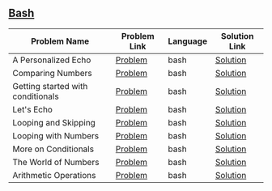 ## [Bash](https://www.hackerrank.com/domains/shell/bash)

|Problem Name|Problem Link|Language|Solution Link|
---|---|---|---
|A Personalized Echo|[Problem](https://www.hackerrank.com/challenges/bash-tutorials---a-personalized-echo/problem)|bash|[Solution](./bash-tutorials---a-personalized-echo.sh)|
|Comparing Numbers|[Problem](https://www.hackerrank.com/challenges/bash-tutorials---comparing-numbers/problem)|bash|[Solution](./bash-tutorials---comparing-numbers.sh)|
|Getting started with conditionals|[Problem](https://www.hackerrank.com/challenges/bash-tutorials---getting-started-with-conditionals/problem)|bash|[Solution](./bash-tutorials---getting-started-with-conditionals.sh)|
|Let's Echo|[Problem](https://www.hackerrank.com/challenges/bash-tutorials-lets-echo/problem)|bash|[Solution](./bash-tutorials-lets-echo.sh)|
|Looping and Skipping|[Problem](https://www.hackerrank.com/challenges/bash-tutorials---looping-and-skipping/problem)|bash|[Solution](./bash-tutorials---looping-and-skipping.sh)|
|Looping with Numbers|[Problem](https://www.hackerrank.com/challenges/bash-tutorials---looping-with-numbers/problem)|bash|[Solution](./bash-tutorials---looping-with-numbers.sh)|
|More on Conditionals|[Problem](https://www.hackerrank.com/challenges/bash-tutorials---more-on-conditionals/problem)|bash|[Solution](./bash-tutorials---more-on-conditionals.sh)|
|The World of Numbers|[Problem](https://www.hackerrank.com/challenges/bash-tutorials---the-world-of-numbers/problem)|bash|[Solution](./bash-tutorials---the-world-of-numbers.sh)|
|Arithmetic Operations|[Problem](https://www.hackerrank.com/challenges/bash-tutorials---arithmetic-operations/problem)|bash|[Solution](./bash-tutorials---arithmetic-operations.sh)|
